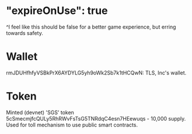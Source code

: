 # "expireOnUse": true
^I feel like this should be false for a better game experience, but erring towards safety.

# Wallet
rmJDUHfhfyVSBkPrX6AYDYLG5yh9oWk2Sb7k1tHCQwN: TLS, Inc's wallet.

# Token
Minted (devnet) 'SGS' token 5cSmecmjfcQULy5RhRWvFsTsG5TNRdqC4esn7HEewuqs - 10,000 supply.
Used for toll mechanism to use public smart contracts.


